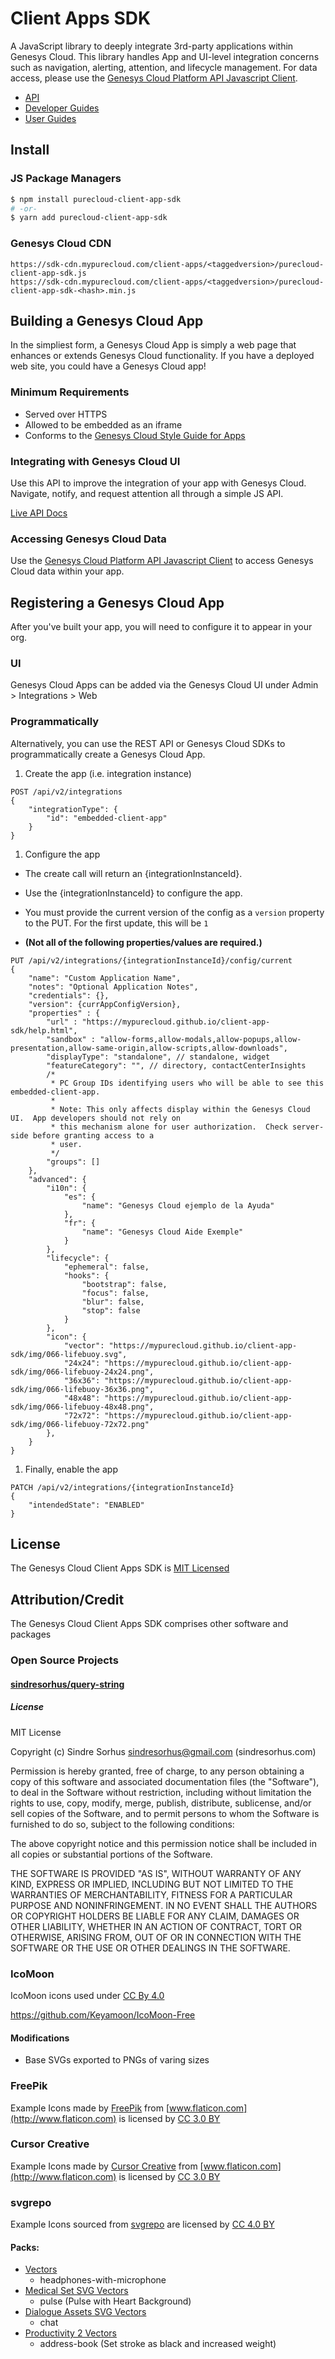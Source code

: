 # Client Apps SDK

A JavaScript library to deeply integrate 3rd-party applications within Genesys Cloud.  This library handles App and UI-level integration concerns such as navigation, alerting, attention, and lifecycle management. For data access, please use the [Genesys Cloud Platform API Javascript Client](https://developer.mypurecloud.com/api/rest/client-libraries/javascript/index.html).

* [API](https://developer.mypurecloud.com/api/client-apps/sdk.html)
* [Developer Guides](https://developer.mypurecloud.com/api/client-apps/index.html)
* [User Guides](https://help.mypurecloud.com/articles/about-custom-client-application-integrations/)

## Install

### JS Package Managers

```bash
$ npm install purecloud-client-app-sdk
# -or-
$ yarn add purecloud-client-app-sdk
```

### Genesys Cloud CDN

```
https://sdk-cdn.mypurecloud.com/client-apps/<taggedversion>/purecloud-client-app-sdk.js
https://sdk-cdn.mypurecloud.com/client-apps/<taggedversion>/purecloud-client-app-sdk-<hash>.min.js
```

## Building a Genesys Cloud App

In the simpliest form, a Genesys Cloud App is simply a web page that enhances or extends Genesys Cloud functionality.  If you have a deployed web site, you could have a Genesys Cloud app!

### Minimum Requirements

* Served over HTTPS
* Allowed to be embedded as an iframe
* Conforms to the [Genesys Cloud Style Guide for Apps](https://developer.mypurecloud.com/partners/)

### Integrating with Genesys Cloud UI

Use this API to improve the integration of your app with Genesys Cloud.  Navigate, notify, and request attention all through a simple JS API.

[Live API Docs](https://developer.mypurecloud.com/api/client-apps/sdk.html)

### Accessing Genesys Cloud Data

Use the [Genesys Cloud Platform API Javascript Client](https://developer.mypurecloud.com/api/rest/client-libraries/javascript/index.html) to access Genesys Cloud data within your app.

## Registering a Genesys Cloud App

After you've built your app, you will need to configure it to appear in your org.

### UI

Genesys Cloud Apps can be added via the Genesys Cloud UI under Admin > Integrations > Web

### Programmatically

Alternatively, you can use the REST API or Genesys Cloud SDKs to programmatically create a Genesys Cloud App.

1. Create the app (i.e. integration instance)

~~~
POST /api/v2/integrations
{
    "integrationType": {
        "id": "embedded-client-app"
    }
}
~~~

1. Configure the app

  - The create call will return an {integrationInstanceId}.

  - Use the {integrationInstanceId} to configure the app.

  - You must provide the current version of the config as a `version` property to the PUT.  For the first update, this will be `1`

  - __(Not all of the following properties/values are required.)__

~~~
PUT /api/v2/integrations/{integrationInstanceId}/config/current
{
    "name": "Custom Application Name",
    "notes": "Optional Application Notes",
    "credentials": {},
    "version": {currAppConfigVersion},
    "properties" : {
        "url" : "https://mypurecloud.github.io/client-app-sdk/help.html",
        "sandbox" : "allow-forms,allow-modals,allow-popups,allow-presentation,allow-same-origin,allow-scripts,allow-downloads",
        "displayType": "standalone", // standalone, widget
        "featureCategory": "", // directory, contactCenterInsights
        /*
         * PC Group IDs identifying users who will be able to see this embedded-client-app.
         *
         * Note: This only affects display within the Genesys Cloud UI.  App developers should not rely on
         * this mechanism alone for user authorization.  Check server-side before granting access to a
         * user.
         */
        "groups": []
    },
    "advanced": {
        "i10n": {
            "es": {
                "name": "Genesys Cloud ejemplo de la Ayuda"
            },
            "fr": {
                "name": "Genesys Cloud Aide Exemple"
            }
        },
        "lifecycle": {
            "ephemeral": false,
            "hooks": {
                "bootstrap": false,
                "focus": false,
                "blur": false,
                "stop": false
            }
        },
        "icon": {
            "vector": "https://mypurecloud.github.io/client-app-sdk/img/066-lifebuoy.svg",
            "24x24": "https://mypurecloud.github.io/client-app-sdk/img/066-lifebuoy-24x24.png",
            "36x36": "https://mypurecloud.github.io/client-app-sdk/img/066-lifebuoy-36x36.png",
            "48x48": "https://mypurecloud.github.io/client-app-sdk/img/066-lifebuoy-48x48.png",
            "72x72": "https://mypurecloud.github.io/client-app-sdk/img/066-lifebuoy-72x72.png"
        },
    }
}
~~~

1. Finally, enable the app

~~~
PATCH /api/v2/integrations/{integrationInstanceId}
{
    "intendedState": "ENABLED"
}
~~~

## License

The Genesys Cloud Client Apps SDK is [MIT Licensed](./LICENSE)

## Attribution/Credit

The Genesys Cloud Client Apps SDK comprises other software and packages

### Open Source Projects

#### [sindresorhus/query-string](https://github.com/sindresorhus/query-string)

##### License

MIT License

Copyright (c) Sindre Sorhus <sindresorhus@gmail.com> (sindresorhus.com)

Permission is hereby granted, free of charge, to any person obtaining a copy of this software and associated documentation files (the "Software"), to deal in the Software without restriction, including without limitation the rights to use, copy, modify, merge, publish, distribute, sublicense, and/or sell copies of the Software, and to permit persons to whom the Software is furnished to do so, subject to the following conditions:

The above copyright notice and this permission notice shall be included in all copies or substantial portions of the Software.

THE SOFTWARE IS PROVIDED "AS IS", WITHOUT WARRANTY OF ANY KIND, EXPRESS OR IMPLIED, INCLUDING BUT NOT LIMITED TO THE WARRANTIES OF MERCHANTABILITY, FITNESS FOR A PARTICULAR PURPOSE AND NONINFRINGEMENT. IN NO EVENT SHALL THE AUTHORS OR COPYRIGHT HOLDERS BE LIABLE FOR ANY CLAIM, DAMAGES OR OTHER LIABILITY, WHETHER IN AN ACTION OF CONTRACT, TORT OR OTHERWISE, ARISING FROM, OUT OF OR IN CONNECTION WITH THE SOFTWARE OR THE USE OR OTHER DEALINGS IN THE SOFTWARE.

### IcoMoon

IcoMoon icons used under [CC By 4.0](http://creativecommons.org/licenses/by/4.0/)

https://github.com/Keyamoon/IcoMoon-Free

#### Modifications
* Base SVGs exported to PNGs of varing sizes

### FreePik
Example Icons made by [FreePik](http://www.flaticon.com/packs/color-communication) from [www.flaticon.com](http://www.flaticon.com) is licensed by [CC 3.0 BY](http://creativecommons.org/licenses/by/3.0/)

### Cursor Creative
Example Icons made by [Cursor Creative](http://www.flaticon.com/authors/cursor-creative) from [www.flaticon.com](http://www.flaticon.com) is licensed by [CC 3.0 BY](http://creativecommons.org/licenses/by/3.0/)

### svgrepo
Example Icons sourced from [svgrepo](https://www.svgrepo.com) are licensed by [CC 4.0 BY](https://creativecommons.org/licenses/by/4.0/)

#### Packs:
* [Vectors](https://www.svgrepo.com/vectors/)
  * headphones-with-microphone
* [Medical Set SVG Vectors](https://www.svgrepo.com/vectors/medical-set/)
  * pulse (Pulse with Heart Background)
* [Dialogue Assets SVG Vectors](https://www.svgrepo.com/vectors/dialogue-assets/)
  * chat
* [Productivity 2 Vectors](https://www.svgrepo.com/vectors/productivity-2/)
  * address-book (Set stroke as black and increased weight)
